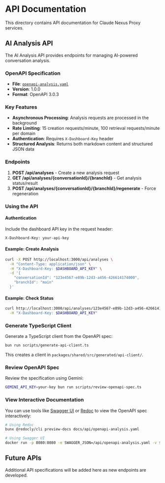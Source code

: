 # API Documentation

This directory contains API documentation for Claude Nexus Proxy services.

## AI Analysis API

The AI Analysis API provides endpoints for managing AI-powered conversation analysis.

### OpenAPI Specification

- **File**: [`openapi-analysis.yaml`](./openapi-analysis.yaml)
- **Version**: 1.0.0
- **Format**: OpenAPI 3.0.3

### Key Features

- **Asynchronous Processing**: Analysis requests are processed in the background
- **Rate Limiting**: 15 creation requests/minute, 100 retrieval requests/minute per domain
- **Authentication**: Requires `X-Dashboard-Key` header
- **Structured Analysis**: Returns both markdown content and structured JSON data

### Endpoints

1. **POST /api/analyses** - Create a new analysis request
2. **GET /api/analyses/{conversationId}/{branchId}** - Get analysis status/result
3. **POST /api/analyses/{conversationId}/{branchId}/regenerate** - Force regeneration

### Using the API

#### Authentication

Include the dashboard API key in the request header:
```bash
X-Dashboard-Key: your-api-key
```

#### Example: Create Analysis

```bash
curl -X POST http://localhost:3000/api/analyses \
  -H "Content-Type: application/json" \
  -H "X-Dashboard-Key: $DASHBOARD_API_KEY" \
  -d '{
    "conversationId": "123e4567-e89b-12d3-a456-426614174000",
    "branchId": "main"
  }'
```

#### Example: Check Status

```bash
curl http://localhost:3000/api/analyses/123e4567-e89b-12d3-a456-426614174000/main \
  -H "X-Dashboard-Key: $DASHBOARD_API_KEY"
```

### Generate TypeScript Client

Generate a TypeScript client from the OpenAPI spec:

```bash
bun run scripts/generate-api-client.ts
```

This creates a client in `packages/shared/src/generated/api-client/`.

### Review OpenAPI Spec

Review the specification using Gemini:

```bash
GEMINI_API_KEY=your-key bun run scripts/review-openapi-spec.ts
```

### View Interactive Documentation

You can use tools like [Swagger UI](https://swagger.io/tools/swagger-ui/) or [Redoc](https://github.com/Redocly/redoc) to view the OpenAPI spec interactively:

```bash
# Using Redoc
bunx @redocly/cli preview-docs docs/api/openapi-analysis.yaml

# Using Swagger UI
docker run -p 8080:8080 -e SWAGGER_JSON=/api/openapi-analysis.yaml -v ${PWD}/docs/api:/api swaggerapi/swagger-ui
```

## Future APIs

Additional API specifications will be added here as new endpoints are developed.